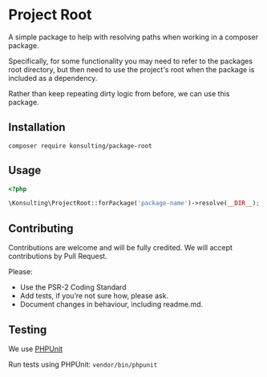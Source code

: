# Project Root

A simple package to help with resolving paths when working in a composer package.

Specifically, for some functionality you may need to refer to the packages root 
directory, but then need to use the project's root when the package is included 
as a dependency.

Rather than keep repeating dirty logic from before, we can use this package.

## Installation

`composer require konsulting/package-root`

## Usage

```php
<?php

\Konsulting\ProjectRoot::forPackage('package-name')->resolve(__DIR__);

```

## Contributing

Contributions are welcome and will be fully credited. We will accept contributions by Pull Request.

Please:

* Use the PSR-2 Coding Standard
* Add tests, if you’re not sure how, please ask.
* Document changes in behaviour, including readme.md.

## Testing
We use [PHPUnit](https://phpunit.de)

Run tests using PHPUnit: `vendor/bin/phpunit`
